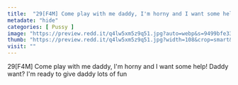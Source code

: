 ```yaml
---
title:  "29[F4M] Come play with me daddy, I'm horny and I want some help! Daddy want? I'm ready to give daddy lots of fun"
metadate: "hide"
categories: [ Pussy ]
image: "https://preview.redd.it/q4lw5xm5z9q51.jpg?auto=webp&s=9499bfe33902a7c5720d382e49c27fbb82b21f50"
thumb: "https://preview.redd.it/q4lw5xm5z9q51.jpg?width=108&crop=smart&auto=webp&s=93f09b07e0fd3da7258e23904b52b1a324903a6d"
visit: ""
---
```

29[F4M] Come play with me daddy, I'm horny and I want some help! Daddy want? I'm ready to give daddy lots of fun
